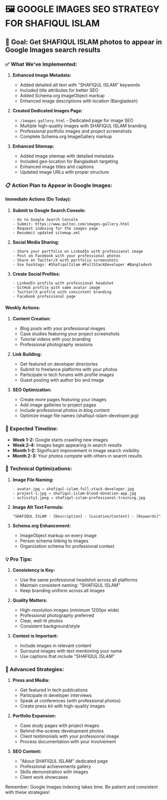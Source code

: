 # 🖼️ GOOGLE IMAGES SEO STRATEGY FOR SHAFIQUL ISLAM

## 🎯 Goal: Get SHAFIQUL ISLAM photos to appear in Google Images search results

### ✅ What We've Implemented:

1. **Enhanced Image Metadata:**
   - Added detailed alt text with "SHAFIQUL ISLAM" keywords
   - Included title attributes for better SEO
   - Added Schema.org ImageObject markup
   - Enhanced image descriptions with location (Bangladesh)

2. **Created Dedicated Images Page:**
   - `/images-gallery.html` - Dedicated page for image SEO
   - Multiple high-quality images with SHAFIQUL ISLAM branding
   - Professional portfolio images and project screenshots
   - Complete Schema.org ImageGallery markup

3. **Enhanced Sitemap:**
   - Added image sitemap with detailed metadata
   - Included geo-location for Bangladesh targeting
   - Enhanced image titles and captions
   - Updated image URLs with proper structure

### 📋 Action Plan to Appear in Google Images:

#### Immediate Actions (Do Today):

1. **Submit to Google Search Console:**
   ```
   - Go to Google Search Console
   - Submit: https://www.qultec.com/images-gallery.html
   - Request indexing for the images page
   - Resubmit updated sitemap.xml
   ```

2. **Social Media Sharing:**
   ```
   - Share your portfolio on LinkedIn with professional image
   - Post on Facebook with your professional photos
   - Share on Twitter/X with portfolio screenshots
   - Use hashtags: #ShafiqulIslam #FullStackDeveloper #Bangladesh
   ```

3. **Create Social Profiles:**
   ```
   - LinkedIn profile with professional headshot
   - GitHub profile with same avatar image
   - Twitter/X profile with consistent branding
   - Facebook professional page
   ```

#### Weekly Actions:

1. **Content Creation:**
   - Blog posts with your professional images
   - Case studies featuring your project screenshots
   - Tutorial videos with your branding
   - Professional photography sessions

2. **Link Building:**
   - Get featured on developer directories
   - Submit to freelance platforms with your photos
   - Participate in tech forums with profile images
   - Guest posting with author bio and image

3. **SEO Optimization:**
   - Create more pages featuring your images
   - Add image galleries to project pages
   - Include professional photos in blog content
   - Optimize image file names (shafiqul-islam-developer.jpg)

### 🎯 Expected Timeline:

- **Week 1-2:** Google starts crawling new images
- **Week 2-4:** Images begin appearing in search results
- **Month 1-2:** Significant improvement in image search visibility
- **Month 2-3:** Your photos compete with others in search results

### 🔧 Technical Optimizations:

1. **Image File Naming:**
   ```
   - avatar.jpg → shafiqul-islam-full-stack-developer.jpg
   - project-1.jpg → shafiqul-islam-blood-donation-app.jpg
   - activity1.jpeg → shafiqul-islam-professional-training.jpg
   ```

2. **Image Alt Text Formula:**
   ```
   "SHAFIQUL ISLAM - [Description] - [Location/Context] - [Keywords]"
   ```

3. **Schema.org Enhancement:**
   - ImageObject markup on every image
   - Person schema linking to images
   - Organization schema for professional context

### 💡 Pro Tips:

1. **Consistency is Key:**
   - Use the same professional headshot across all platforms
   - Maintain consistent naming: "SHAFIQUL ISLAM"
   - Keep branding uniform across all images

2. **Quality Matters:**
   - High-resolution images (minimum 1200px wide)
   - Professional photography preferred
   - Clear, well-lit photos
   - Consistent background/style

3. **Context is Important:**
   - Include images in relevant content
   - Surround images with text mentioning your name
   - Use captions that include "SHAFIQUL ISLAM"

### 🚀 Advanced Strategies:

1. **Press and Media:**
   - Get featured in tech publications
   - Participate in developer interviews
   - Speak at conferences (with professional photos)
   - Create press kit with high-quality images

2. **Portfolio Expansion:**
   - Case study pages with project images
   - Behind-the-scenes development photos
   - Client testimonials with your professional image
   - Process documentation with your involvement

3. **SEO Content:**
   - "About SHAFIQUL ISLAM" dedicated page
   - Professional achievements gallery
   - Skills demonstration with images
   - Client work showcases

Remember: Google Images indexing takes time. Be patient and consistent with these strategies!
